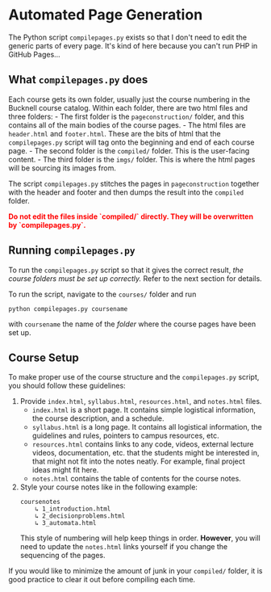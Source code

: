 Automated Page Generation
===

The Python script `compilepages.py` exists so that I don't need to edit the generic parts of every page.
It's kind of here because you can't run PHP in GitHub Pages...

## What `compilepages.py` does
Each course gets its own folder, usually just the course numbering in the Bucknell course catalog. 
Within each folder, there are two html files and three folders:
    - The first folder is the `pageconstruction/` folder, and this contains all of the main bodies of the course pages. 
    - The html files are `header.html` and `footer.html`. These are the bits of html that the `compilepages.py` script will tag onto the beginning and end of each course page.
    - The second folder is the `compiled/` folder. This is the user-facing content.
    - The third folder is the `imgs/` folder. This is where the html pages will be sourcing its images from.

The script `compilepages.py` stitches the pages in `pageconstruction` together with the header and footer and then dumps the result into the `compiled` folder.

<div style="color:red"><b>Do not edit the files inside `compiled/` directly. They will be overwritten by `compilepages.py`.</b></div>

## Running `compilepages.py`
To run the `compilepages.py` script so that it gives the correct result, *the course folders must be set up correctly.* Refer to the next section for details.

To run the script, navigate to the `courses/` folder and run 
```
python compilepages.py coursename
```
with `coursename` the name of the *folder* where the course pages have been set up.

## Course Setup
To make proper use of the course structure and the `compilepages.py` script, you should follow these guidelines:
1. Provide `index.html`, `syllabus.html`, `resources.html`, and `notes.html` files.
    - `index.html` is a short page. It contains simple logistical information, the course description, and a schedule.
    - `syllabus.html` is a long page. It contains all logistical information, the guidelines and rules, pointers to campus resources, etc.
    - `resources.html` contains links to any code, videos, external lecture videos, documentation, etc. that the students might be interested in, that might not fit into the notes neatly. For example, final project ideas might fit here.
    - `notes.html` contains the table of contents for the course notes.
2. Style your course notes like in the following example: 
    ```
    coursenotes
        ↳ 1_introduction.html
        ↳ 2_decisionproblems.html
        ↳ 3_automata.html
    ```
    This style of numbering will help keep things in order.
    **However**, you will need to update the `notes.html` links yourself if you change the sequencing of the pages. 

If you would like to minimize the amount of junk in your `compiled/` folder, it is good practice to clear it out before compiling each time.